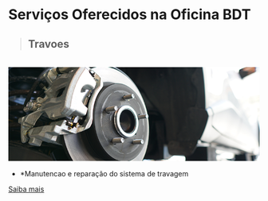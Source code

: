 # Serviços Oferecidos na Oficina BDT

> ## Travoes
&nbsp;
![travoes](./static/img/travoes.png)

- *Manutencao e reparação do sistema de travagem

[Saiba mais](https://bernardofr71.github.io/site_ADC/servicos_travoes/)